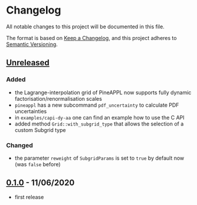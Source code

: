 # Changelog

All notable changes to this project will be documented in this file.

The format is based on [Keep a Changelog](https://keepachangelog.com/en/1.0.0/),
and this project adheres to [Semantic Versioning](https://semver.org/spec/v2.0.0.html).

## [Unreleased]

### Added

- the Lagrange-interpolation grid of PineAPPL now supports fully dynamic
  factorisation/renormalisation scales
- `pineappl` has a new subcommand `pdf_uncertainty` to calculate PDF
  uncertainties
- in `examples/capi-dy-aa` one can find an example how to use the C API
- added method `Grid::with_subgrid_type` that allows the selection of a custom
  Subgrid type

### Changed

- the parameter `reweight` of `SubgridParams` is set to `true` by default now
  (was `false` before)

## [0.1.0] - 11/06/2020

- first release

[Unreleased]: https://github.com/N3PDF/pineappl/compare/v0.1.0...HEAD
[0.1.0]: https://github.com/N3PDF/pineappl/compare/v0.0.0...v0.1.0
